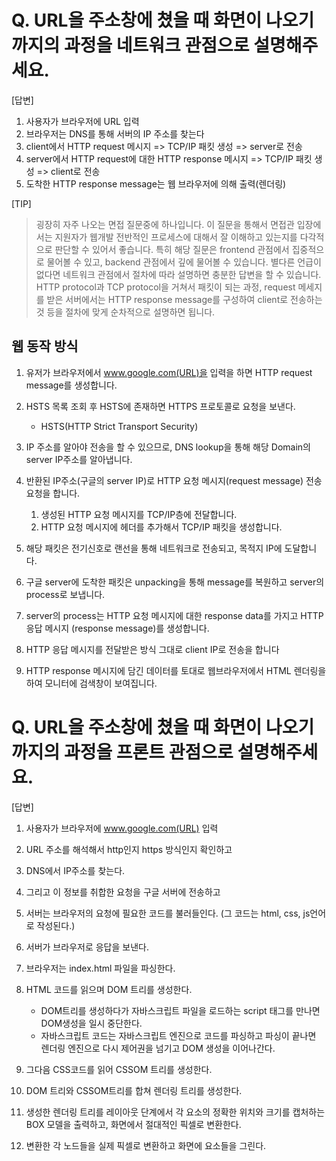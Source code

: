 # Q. URL을 주소창에 쳤을 때 화면이 나오기까지의 과정을 네트워크 관점으로 설명해주세요.

[답변]

1. 사용자가 브라우저에 URL 입력
2. 브라우저는 DNS를 통해 서버의 IP 주소를 찾는다
3. client에서 HTTP request 메시지 => TCP/IP 패킷 생성 => server로 전송
4. server에서 HTTP request에 대한 HTTP response 메시지 => TCP/IP 패킷 생성 => client로 전송
5. 도착한 HTTP response message는 웹 브라우저에 의해 출력(렌더링)

[TIP]

> 굉장히 자주 나오는 면접 질문중에 하나입니다. 이 질문을 통해서 면접관 입장에서는 지원자가 웹개발 전반적인 프로세스에 대해서 잘 이해하고 있는지를 다각적으로 판단할 수 있어서 좋습니다. 특히 해당 질문은 frontend 관점에서 집중적으로 물어볼 수 있고, backend 관점에서 깊에 물어볼 수 있습니다. 별다른 언급이 없다면 네트워크 관점에서 절차에 따라 설명하면 충분한 답변을 할 수 있습니다.<Br>
> HTTP protocol과 TCP protocol을 거쳐서 패킷이 되는 과정, request 메세지를 받은 서버에서는 HTTP response message를 구성하여 client로 전송하는 것 등을 절차에 맞게 순차적으로 설명하면 됩니다.

## 웹 동작 방식

1. 유저가 브라우저에서 www.google.com(URL)을 입력을 하면 HTTP request message를 생성합니다.

2. HSTS 목록 조회 후 HSTS에 존재하면 HTTPS 프로토콜로 요청을 보낸다.

    - HSTS(HTTP Strict Transport Security)

3. IP 주소를 알아야 전송을 할 수 있으므로, DNS lookup을 통해 해당 Domain의 server IP주소를 알아냅니다.

4. 반환된 IP주소(구글의 server IP)로 HTTP 요청 메시지(request message) 전송 요청을 합니다.

    1. 생성된 HTTP 요청 메시지를 TCP/IP층에 전달합니다.
    2. HTTP 요청 메시지에 헤더를 추가해서 TCP/IP 패킷을 생성합니다.

5. 해당 패킷은 전기신호로 랜선을 통해 네트워크로 전송되고, 목적지 IP에 도달합니다.

6. 구글 server에 도착한 패킷은 unpacking을 통해 message를 복원하고 server의 process로 보냅니다.

7. server의 process는 HTTP 요청 메시지에 대한 response data를 가지고 HTTP 응답 메시지 (response message)를 생성합니다.

8. HTTP 응답 메시지를 전달받은 방식 그대로 client IP로 전송을 합니다

9. HTTP response 메시지에 담긴 데이터를 토대로 웹브라우저에서 HTML 렌더링을 하여 모니터에 검색창이 보여집니다.

# Q. URL을 주소창에 쳤을 때 화면이 나오기까지의 과정을 프론트 관점으로 설명해주세요.

[답변]

1. 사용자가 브라우저에 www.google.com(URL) 입력

2. URL 주소를 해석해서 http인지 https 방식인지 확인하고

3. DNS에서 IP주소를 찾는다.

4. 그리고 이 정보를 취합한 요청을 구글 서버에 전송하고

5. 서버는 브라우저의 요청에 필요한 코드를 불러들인다. (그 코드는 html, css, js언어로 작성된다.)

6. 서버가 브라우저로 응답을 보낸다.

7. 브라우저는 index.html 파일을 파싱한다.

8. HTML 코드를 읽으며 DOM 트리를 생성한다.

    - DOM트리를 생성하다가 자바스크립트 파일을 로드하는 script 태그를 만나면 DOM생성을 일시 중단한다.
    - 자바스크립트 코드는 자바스크립트 엔진으로 코드를 파싱하고 파싱이 끝나면 렌더링 엔진으로 다시 제어권을 넘기고 DOM 생성을 이어나간다.

9. 그다음 CSS코드를 읽어 CSSOM 트리를 생성한다.

10. DOM 트리와 CSSOM트리를 합쳐 렌더링 트리를 생성한다.

11. 생성한 렌더링 트리를 레이아웃 단계에서 각 요소의 정확한 위치와 크기를 캡처하는 BOX 모델을 출력하고, 화면에서 절대적인 픽셀로 변환한다.

12. 변환한 각 노드들을 실제 픽셀로 변환하고 화면에 요소들을 그린다.
